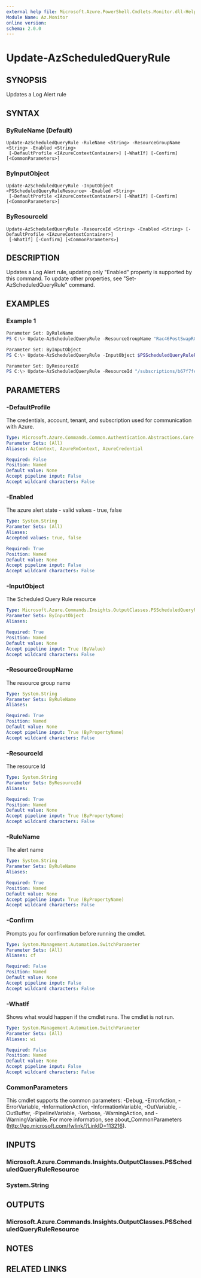 ```yaml
---
external help file: Microsoft.Azure.PowerShell.Cmdlets.Monitor.dll-Help.xml
Module Name: Az.Monitor
online version:
schema: 2.0.0
---
```


# Update-AzScheduledQueryRule

## SYNOPSIS
Updates a Log Alert rule

## SYNTAX

### ByRuleName (Default)
```
Update-AzScheduledQueryRule -RuleName <String> -ResourceGroupName <String> -Enabled <String>
 [-DefaultProfile <IAzureContextContainer>] [-WhatIf] [-Confirm] [<CommonParameters>]
```

### ByInputObject
```
Update-AzScheduledQueryRule -InputObject <PSScheduledQueryRuleResource> -Enabled <String>
 [-DefaultProfile <IAzureContextContainer>] [-WhatIf] [-Confirm] [<CommonParameters>]
```

### ByResourceId
```
Update-AzScheduledQueryRule -ResourceId <String> -Enabled <String> [-DefaultProfile <IAzureContextContainer>]
 [-WhatIf] [-Confirm] [<CommonParameters>]
```

## DESCRIPTION
Updates a Log Alert rule, updating only "Enabled" property is supported by this command.
To update other properties, see "Set-AzScheduledQueryRule" command.

## EXAMPLES

### Example 1
```powershell
Parameter Set: ByRuleName
PS C:\> Update-AzScheduledQueryRule -ResourceGroupName "Rac46PostSwapRG" -RuleName "logalertfoo" -Enabled "false"

Parameter Set: ByInputObject
PS C:\> Update-AzScheduledQueryRule -InputObject $PSScheduledQueryRuleResource -Enabled "false"

Parameter Set: ByResourceId
PS C:\> Update-AzScheduledQueryRule -ResourceId "/subscriptions/b67f7fec-69fc-4974-9099-a26bd6ffeda3/resourceGroups/Rac46PostSwapRG/providers/microsoft.insights/scheduledQueryRules/logalertfoo" -Enabled "false"
```

## PARAMETERS

### -DefaultProfile
The credentials, account, tenant, and subscription used for communication with Azure.

```yaml
Type: Microsoft.Azure.Commands.Common.Authentication.Abstractions.Core.IAzureContextContainer
Parameter Sets: (All)
Aliases: AzContext, AzureRmContext, AzureCredential

Required: False
Position: Named
Default value: None
Accept pipeline input: False
Accept wildcard characters: False
```

### -Enabled
The azure alert state - valid values - true, false

```yaml
Type: System.String
Parameter Sets: (All)
Aliases:
Accepted values: true, false

Required: True
Position: Named
Default value: None
Accept pipeline input: False
Accept wildcard characters: False
```

### -InputObject
The Scheduled Query Rule resource

```yaml
Type: Microsoft.Azure.Commands.Insights.OutputClasses.PSScheduledQueryRuleResource
Parameter Sets: ByInputObject
Aliases:

Required: True
Position: Named
Default value: None
Accept pipeline input: True (ByValue)
Accept wildcard characters: False
```

### -ResourceGroupName
The resource group name

```yaml
Type: System.String
Parameter Sets: ByRuleName
Aliases:

Required: True
Position: Named
Default value: None
Accept pipeline input: True (ByPropertyName)
Accept wildcard characters: False
```

### -ResourceId
The resource Id

```yaml
Type: System.String
Parameter Sets: ByResourceId
Aliases:

Required: True
Position: Named
Default value: None
Accept pipeline input: True (ByPropertyName)
Accept wildcard characters: False
```

### -RuleName
The alert name

```yaml
Type: System.String
Parameter Sets: ByRuleName
Aliases:

Required: True
Position: Named
Default value: None
Accept pipeline input: True (ByPropertyName)
Accept wildcard characters: False
```

### -Confirm
Prompts you for confirmation before running the cmdlet.

```yaml
Type: System.Management.Automation.SwitchParameter
Parameter Sets: (All)
Aliases: cf

Required: False
Position: Named
Default value: None
Accept pipeline input: False
Accept wildcard characters: False
```

### -WhatIf
Shows what would happen if the cmdlet runs.
The cmdlet is not run.

```yaml
Type: System.Management.Automation.SwitchParameter
Parameter Sets: (All)
Aliases: wi

Required: False
Position: Named
Default value: None
Accept pipeline input: False
Accept wildcard characters: False
```

### CommonParameters
This cmdlet supports the common parameters: -Debug, -ErrorAction, -ErrorVariable, -InformationAction, -InformationVariable, -OutVariable, -OutBuffer, -PipelineVariable, -Verbose, -WarningAction, and -WarningVariable. For more information, see about_CommonParameters (http://go.microsoft.com/fwlink/?LinkID=113216).

## INPUTS

### Microsoft.Azure.Commands.Insights.OutputClasses.PSScheduledQueryRuleResource

### System.String

## OUTPUTS

### Microsoft.Azure.Commands.Insights.OutputClasses.PSScheduledQueryRuleResource

## NOTES

## RELATED LINKS
